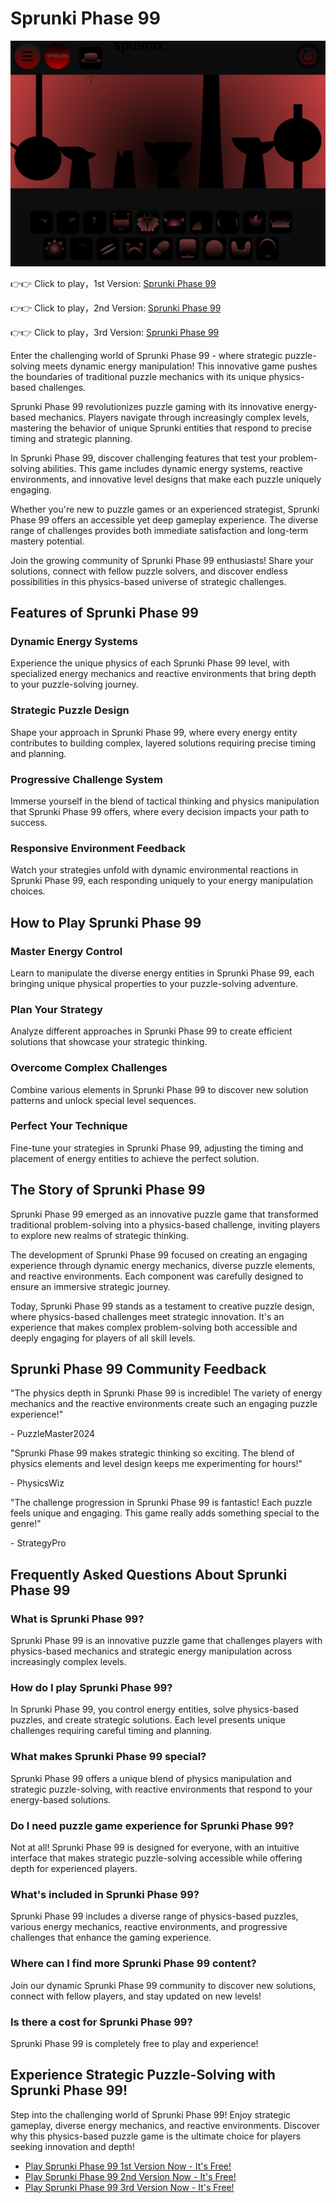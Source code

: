 # Sprunki Phase 99

![Sprunki Phase 99](https://raw.githubusercontent.com/sprunkiscrunkly/sprunki-phase-99/refs/heads/main/sprunki-phase-99.png "Sprunki Phase 99")

👉👉 Click to play，1st Version: [Sprunki Phase 99](https://sprunksters.com/sprunki-phase-99/ "Sprunki Phase 99")

👉👉 Click to play，2nd Version: [Sprunki Phase 99](https://sprunkiscrunkly.com/sprunki-phase-99/ "Sprunki Phase 99")

👉👉 Click to play，3rd Version: [Sprunki Phase 99](https://sprunkipyramixed.com/sprunki-phase-99/ "Sprunki Phase 99")

Enter the challenging world of Sprunki Phase 99 - where strategic puzzle-solving meets dynamic energy manipulation! This innovative game pushes the boundaries of traditional puzzle mechanics with its unique physics-based challenges.

Sprunki Phase 99 revolutionizes puzzle gaming with its innovative energy-based mechanics. Players navigate through increasingly complex levels, mastering the behavior of unique Sprunki entities that respond to precise timing and strategic planning.

In Sprunki Phase 99, discover challenging features that test your problem-solving abilities. This game includes dynamic energy systems, reactive environments, and innovative level designs that make each puzzle uniquely engaging.

Whether you're new to puzzle games or an experienced strategist, Sprunki Phase 99 offers an accessible yet deep gameplay experience. The diverse range of challenges provides both immediate satisfaction and long-term mastery potential.

Join the growing community of Sprunki Phase 99 enthusiasts! Share your solutions, connect with fellow puzzle solvers, and discover endless possibilities in this physics-based universe of strategic challenges.

## Features of Sprunki Phase 99

### Dynamic Energy Systems

Experience the unique physics of each Sprunki Phase 99 level, with specialized energy mechanics and reactive environments that bring depth to your puzzle-solving journey.

### Strategic Puzzle Design

Shape your approach in Sprunki Phase 99, where every energy entity contributes to building complex, layered solutions requiring precise timing and planning.

### Progressive Challenge System

Immerse yourself in the blend of tactical thinking and physics manipulation that Sprunki Phase 99 offers, where every decision impacts your path to success.

### Responsive Environment Feedback

Watch your strategies unfold with dynamic environmental reactions in Sprunki Phase 99, each responding uniquely to your energy manipulation choices.

## How to Play Sprunki Phase 99

### Master Energy Control

Learn to manipulate the diverse energy entities in Sprunki Phase 99, each bringing unique physical properties to your puzzle-solving adventure.

### Plan Your Strategy

Analyze different approaches in Sprunki Phase 99 to create efficient solutions that showcase your strategic thinking.

### Overcome Complex Challenges

Combine various elements in Sprunki Phase 99 to discover new solution patterns and unlock special level sequences.

### Perfect Your Technique

Fine-tune your strategies in Sprunki Phase 99, adjusting the timing and placement of energy entities to achieve the perfect solution.

## The Story of Sprunki Phase 99

Sprunki Phase 99 emerged as an innovative puzzle game that transformed traditional problem-solving into a physics-based challenge, inviting players to explore new realms of strategic thinking.

The development of Sprunki Phase 99 focused on creating an engaging experience through dynamic energy mechanics, diverse puzzle elements, and reactive environments. Each component was carefully designed to ensure an immersive strategic journey.

Today, Sprunki Phase 99 stands as a testament to creative puzzle design, where physics-based challenges meet strategic innovation. It's an experience that makes complex problem-solving both accessible and deeply engaging for players of all skill levels.

## Sprunki Phase 99 Community Feedback

"The physics depth in Sprunki Phase 99 is incredible! The variety of energy mechanics and the reactive environments create such an engaging puzzle experience!"

\- PuzzleMaster2024

"Sprunki Phase 99 makes strategic thinking so exciting. The blend of physics elements and level design keeps me experimenting for hours!"

\- PhysicsWiz

"The challenge progression in Sprunki Phase 99 is fantastic! Each puzzle feels unique and engaging. This game really adds something special to the genre!"

\- StrategyPro

## Frequently Asked Questions About Sprunki Phase 99

### What is Sprunki Phase 99?

Sprunki Phase 99 is an innovative puzzle game that challenges players with physics-based mechanics and strategic energy manipulation across increasingly complex levels.

### How do I play Sprunki Phase 99?

In Sprunki Phase 99, you control energy entities, solve physics-based puzzles, and create strategic solutions. Each level presents unique challenges requiring careful timing and planning.

### What makes Sprunki Phase 99 special?

Sprunki Phase 99 offers a unique blend of physics manipulation and strategic puzzle-solving, with reactive environments that respond to your energy-based solutions.

### Do I need puzzle game experience for Sprunki Phase 99?

Not at all! Sprunki Phase 99 is designed for everyone, with an intuitive interface that makes strategic puzzle-solving accessible while offering depth for experienced players.

### What's included in Sprunki Phase 99?

Sprunki Phase 99 includes a diverse range of physics-based puzzles, various energy mechanics, reactive environments, and progressive challenges that enhance the gaming experience.

### Where can I find more Sprunki Phase 99 content?

Join our dynamic Sprunki Phase 99 community to discover new solutions, connect with fellow players, and stay updated on new levels!

### Is there a cost for Sprunki Phase 99?

Sprunki Phase 99 is completely free to play and experience!

## Experience Strategic Puzzle-Solving with Sprunki Phase 99!

Step into the challenging world of Sprunki Phase 99! Enjoy strategic gameplay, diverse energy mechanics, and reactive environments. Discover why this physics-based puzzle game is the ultimate choice for players seeking innovation and depth!

- [Play Sprunki Phase 99 1st Version Now - It's Free!](https://sprunksters.com/sprunki-phase-99/)
- [Play Sprunki Phase 99 2nd Version Now - It's Free!](https://sprunkiscrunkly.com/sprunki-phase-99/)
- [Play Sprunki Phase 99 3rd Version Now - It's Free!](https://sprunkipyramixed.com/sprunki-phase-99/)
